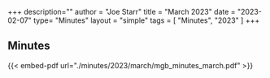 +++
description=""
author = "Joe Starr"
title = "March 2023"
date = "2023-02-07"
type= "Minutes"
layout = "simple"
tags = [
    "Minutes",
    "2023"
]
+++

## Minutes

{{< embed-pdf url="./minutes/2023/march/mgb_minutes_march.pdf" >}}

